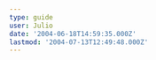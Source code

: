 ```yaml
---
type: guide
user: Julio
date: '2004-06-18T14:59:35.000Z'
lastmod: '2004-07-13T12:49:48.000Z'
---
```


